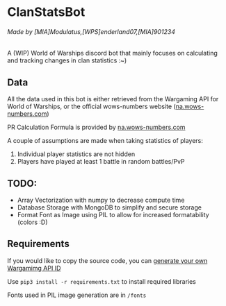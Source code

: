 # ClanStatsBot
###### Made by [MIA]Modulatus,[WPS]enderland07,[MIA]901234

A (WIP) World of Warships discord bot that mainly focuses on calculating and tracking changes in clan statistics :~)

## Data
All the data used in this bot is either retrieved from the Wargaming API for World of Warships, or the official wows-numbers website ([na.wows-numbers.com](https://wows-numbers.com))

PR Calculation Formula is provided by [na.wows-numbers.com](https://na.wows-numbers.com/personal/rating)

A couple of assumptions are made when taking statistics of players:
1. Individual player statistics are not hidden
2. Players have played at least 1 battle in random battles/PvP

## TODO:

* Array Vectorization with numpy to decrease compute time
* Database Storage with MongoDB to simplify and secure storage
* Format Font as Image using PIL to allow for increased formatability (colors :D)

## Requirements

If you would like to copy the source code, you can [generate your own Wargamimg API ID](https://developers.wargaming.net/)

Use `pip3 install -r requirements.txt` to install required libraries

Fonts used in PIL image generation are in `/fonts`
